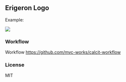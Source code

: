
Erigeron Logo
----

Example:

![](http://cdn.tiye.me/logo/erigeron.png)

### Workflow

Workflow https://github.com/mvc-works/calcit-workflow

### License

MIT
